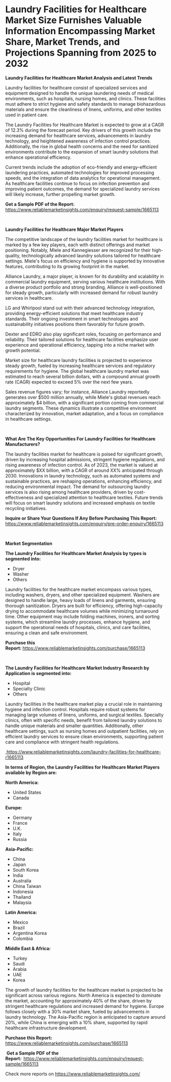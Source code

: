 <p><h1>Laundry Facilities for Healthcare Market Size Furnishes Valuable Information Encompassing Market Share, Market Trends, and Projections Spanning from 2025 to 2032</h1></p><p><strong>Laundry Facilities for Healthcare Market Analysis and Latest Trends</strong></p>
<p><p>Laundry facilities for healthcare consist of specialized services and equipment designed to handle the unique laundering needs of medical environments, such as hospitals, nursing homes, and clinics. These facilities must adhere to strict hygiene and safety standards to manage biohazardous materials and ensure the cleanliness of linens, uniforms, and other textiles used in patient care. </p><p>The Laundry Facilities for Healthcare Market is expected to grow at a CAGR of 12.3% during the forecast period. Key drivers of this growth include the increasing demand for healthcare services, advancements in laundry technology, and heightened awareness of infection control practices. Additionally, the rise in global health concerns and the need for sanitized environments contribute to the expansion of smart laundry solutions that enhance operational efficiency.</p><p>Current trends include the adoption of eco-friendly and energy-efficient laundering practices, automated technologies for improved processing speeds, and the integration of data analytics for operational management. As healthcare facilities continue to focus on infection prevention and improving patient outcomes, the demand for specialized laundry services will likely increase, further propelling market growth.</p></p>
<p><strong>Get a Sample PDF of the Report:&nbsp;</strong> <a href="https://www.reliablemarketinsights.com/enquiry/request-sample/1665113?utm_campaign=3017&utm_medium=2&utm_source=Github&utm_content=ia&utm_term=08032025&utm_id=laundry-facilities-for-healthcare">https://www.reliablemarketinsights.com/enquiry/request-sample/1665113</a></p>
<p>&nbsp;</p>
<p><strong>Laundry Facilities for Healthcare Major Market Players</strong></p>
<p><p>The competitive landscape of the laundry facilities market for healthcare is marked by a few key players, each with distinct offerings and market positioning. Notably, Miele and Kannegiesser are recognized for their high-quality, technologically advanced laundry solutions tailored for healthcare settings. Miele's focus on efficiency and hygiene is supported by innovative features, contributing to its growing footprint in the market.</p><p>Alliance Laundry, a major player, is known for its durability and scalability in commercial laundry equipment, serving various healthcare institutions. With a diverse product portfolio and strong branding, Alliance is well-positioned for steady growth, particularly with increased demand for robust laundry services in healthcare.</p><p>LG and Whirlpool stand out with their advanced technology integration, providing energy-efficient solutions that meet healthcare industry standards. Their ongoing investment in smart technologies and sustainability initiatives positions them favorably for future growth.</p><p>Dexter and EDRO also play significant roles, focusing on performance and reliability. Their tailored solutions for healthcare facilities emphasize user experience and operational efficiency, tapping into a niche market with growth potential.</p><p>Market size for healthcare laundry facilities is projected to experience steady growth, fueled by increasing healthcare services and regulatory requirements for hygiene. The global healthcare laundry market was estimated to reach several billion dollars, with a compound annual growth rate (CAGR) expected to exceed 5% over the next few years.</p><p>Sales revenue figures vary; for instance, Alliance Laundry reportedly generates over $500 million annually, while Miele's global revenues reach approximately $4 billion, with a significant portion coming from commercial laundry segments. These dynamics illustrate a competitive environment characterized by innovation, market adaptation, and a focus on compliance in healthcare settings.</p></p>
<p>&nbsp;</p>
<p><strong>What Are The Key Opportunities For Laundry Facilities for Healthcare Manufacturers?</strong></p>
<p><p>The laundry facilities market for healthcare is poised for significant growth, driven by increasing hospital admissions, stringent hygiene regulations, and rising awareness of infection control. As of 2023, the market is valued at approximately $XX billion, with a CAGR of around XX% anticipated through 2030. Innovations in laundry technology, such as automated systems and sustainable practices, are reshaping operations, enhancing efficiency, and reducing environmental impact. The demand for outsourcing laundry services is also rising among healthcare providers, driven by cost-effectiveness and specialized attention to healthcare textiles. Future trends will focus on smart laundry solutions and increased emphasis on textile recycling initiatives.</p></p>
<p><strong>Inquire or Share Your Questions If Any Before Purchasing This Report:</strong> <a href="https://www.reliablemarketinsights.com/enquiry/pre-order-enquiry/1665113?utm_campaign=3017&utm_medium=2&utm_source=Github&utm_content=ia&utm_term=08032025&utm_id=laundry-facilities-for-healthcare">https://www.reliablemarketinsights.com/enquiry/pre-order-enquiry/1665113</a></p>
<p>&nbsp;</p>
<p><strong>Market Segmentation</strong></p>
<p><strong>The Laundry Facilities for Healthcare Market Analysis by types is segmented into:</strong></p>
<p><ul><li>Dryer</li><li>Washer</li><li>Others</li></ul></p>
<p><p>Laundry facilities for the healthcare market encompass various types, including washers, dryers, and other specialized equipment. Washers are designed to handle large, heavy loads of linens and garments, ensuring thorough sanitization. Dryers are built for efficiency, offering high-capacity drying to accommodate healthcare volumes while minimizing turnaround time. Other equipment may include folding machines, ironers, and sorting systems, which streamline laundry processes, enhance hygiene, and support the operational needs of hospitals, clinics, and care facilities, ensuring a clean and safe environment.</p></p>
<p><strong>Purchase this Report:&nbsp;</strong><a href="https://www.reliablemarketinsights.com/purchase/1665113?utm_campaign=3017&utm_medium=2&utm_source=Github&utm_content=ia&utm_term=08032025&utm_id=laundry-facilities-for-healthcare">https://www.reliablemarketinsights.com/purchase/1665113</a></p>
<p>&nbsp;</p>
<p><strong>The Laundry Facilities for Healthcare Market Industry Research by Application is segmented into:</strong></p>
<p><ul><li>Hospital</li><li>Specialty Clinic</li><li>Others</li></ul></p>
<p><p>Laundry facilities in the healthcare market play a crucial role in maintaining hygiene and infection control. Hospitals require robust systems for managing large volumes of linens, uniforms, and surgical textiles. Specialty clinics, often with specific needs, benefit from tailored laundry solutions to handle unique materials and smaller quantities. Additionally, other healthcare settings, such as nursing homes and outpatient facilities, rely on efficient laundry services to ensure clean environments, supporting patient care and compliance with stringent health regulations.</p></p>
<p><a href="https://www.reliablemarketinsights.com/laundry-facilities-for-healthcare-r1665113?utm_campaign=3017&utm_medium=2&utm_source=Github&utm_content=ia&utm_term=08032025&utm_id=laundry-facilities-for-healthcare">&nbsp;https://www.reliablemarketinsights.com/laundry-facilities-for-healthcare-r1665113</a></p>
<p><strong>In terms of Region, the Laundry Facilities for Healthcare Market Players available by Region are:</strong></p>
<p>
    <p> <strong> North America: </strong>
        <ul>
            <li>United States</li>
            <li>Canada</li>
        </ul>
        </p> 
    <p> <strong> Europe: </strong>
        <ul>
            <li>Germany</li>
            <li>France</li>
            <li>U.K.</li>
            <li>Italy</li>
            <li>Russia</li>
        </ul>
        </p> 
    <p> <strong> Asia-Pacific: </strong>
        <ul>
            <li>China</li>
            <li>Japan</li>
            <li>South Korea</li>
            <li>India</li>
            <li>Australia</li>
            <li>China Taiwan</li>
            <li>Indonesia</li>
            <li>Thailand</li>
            <li>Malaysia</li>
        </ul>
        </p> 
    <p> <strong> Latin America: </strong>
        <ul>
            <li>Mexico</li>
            <li>Brazil</li>
            <li>Argentina Korea</li>
            <li>Colombia</li>
        </ul>
        </p> 
    <p> <strong> Middle East & Africa: </strong>
        <ul>
            <li>Turkey</li>
            <li>Saudi</li>
            <li>Arabia</li>
            <li>UAE</li>
            <li>Korea</li>
        </ul>
    </p>
    </p>
<p><p>The growth of laundry facilities for the healthcare market is projected to be significant across various regions. North America is expected to dominate the market, accounting for approximately 40% of the share, driven by stringent healthcare regulations and increased demand for hygiene. Europe follows closely with a 30% market share, fueled by advancements in laundry technology. The Asia-Pacific region is anticipated to capture around 20%, while China is emerging with a 10% share, supported by rapid healthcare infrastructure development.</p></p>
<p><strong>Purchase this Report: </strong><a href="https://www.reliablemarketinsights.com/purchase/1665113?utm_campaign=3017&utm_medium=2&utm_source=Github&utm_content=ia&utm_term=08032025&utm_id=laundry-facilities-for-healthcare">https://www.reliablemarketinsights.com/purchase/1665113</a></p>
<p>&nbsp;<strong>Get a Sample PDF of the Report:&nbsp;&nbsp;</strong><a href="https://www.reliablemarketinsights.com/enquiry/request-sample/1665113?utm_campaign=3017&utm_medium=2&utm_source=Github&utm_content=ia&utm_term=08032025&utm_id=laundry-facilities-for-healthcare">https://www.reliablemarketinsights.com/enquiry/request-sample/1665113</a></p>
<p><strong></strong></p>
<p>Check more reports on <a href="https://www.reliablemarketinsights.com/?utm_campaign=3017&utm_medium=2&utm_source=Github&utm_content=ia&utm_term=08032025&utm_id=laundry-facilities-for-healthcare">https://www.reliablemarketinsights.com/</a></p>